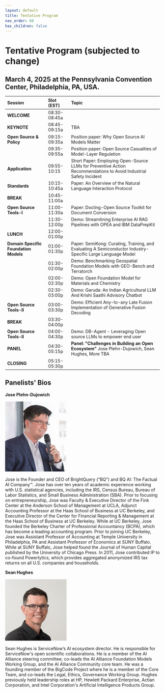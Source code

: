 ```yaml
---
layout: default
title: Tentative Program
nav_order: 60
has_children: false
---
```


# Tentative Program (subjected to change)

## March 4, 2025 at the Pennsylvania Convention Center, Philadelphia, PA, USA.



|Session  |Slot (EST)   | Topic |
| :------- | :-------- |  :-------- |
|**WELCOME** |08:30-08:45a | |
|**KEYNOTE** |08:45-09:15a |TBA | 
|**Open Source & Policy** |09:15-09:35a | Position paper: Why Open Source AI Models Matter|
| |09:35-09:55a|  Position paper: Open Source Casualties of Model-Layer Regulation |
|**Application** |09:55-10:15|Short Paper: Employing Open-Source LLMs for Preventive Action Recommendations to Avoid Industrial Safety Incident|
|**Standards** |10:15-10:45a| Paper: An Overview of the Natural Language Interaction Protocol|
|**BREAK** |10:45-11:00a|  |
| **Open Source Tools-I** |11:00-11:30a | Paper: Docling-Open Source Toolkit for Document Conversion |
| |11:30-12:00p| Demo: Streamlining Enterprise AI RAG Pipelines with OPEA and IBM DataPrepKit |
|**LUNCH** |12:00-01:00p|  |
|**Domain Specific Foundation Models**  |01:00-01:30p |Paper: SemiKong: Curating, Training, and Evaluating A Semiconductor Industry-Specific Large Language Model|
| |01:30-02:00p | Demo: Benchmarking Geospatial Foundation Models with GEO-Bench and Terratorch|
| |02:00-02:30p | Demo: Open Foundation Model for Materials and Chemistry|
| |02:30-03:00p | Demo: Garuda: An Indian Agricultural LLM And Krishi Saathi Advisory Chatbot|
|**Open Source Tools-II** |03:00-03:30p | Demo: Efficient Any-to-any Late Fusion Implementation of Generative Fusion Decoding |
|**BREAK** |03:30-04:00p | |
|**Open Source Tools-II** |04:00-04:30p |Demo: DB-Agent - Leveraging Open source LLMs to empower end user |
|**PANEL** |04:30-05:15p | **Panel: "Challenges in Building an Open Ecosystem"** Jose Plehn-Dujowich, Sean Hughes, More TBA |
|**CLOSING** |05:15-05:30p |  |


## Panelists' Bios

**Jose Plehn-Dujowich**

![Jose Plehn-Dujowich](assets/images/jose-plehn.jpg)

Jose is the Founder and CEO of BrightQuery (“BQ”) and BQ AI: The Factual AI Company™. Jose has over ten years of academic experience working with U.S. statistical agencies, including the IRS, Census Bureau, Bureau of Labor Statistics, and Small Business Administration (SBA). Prior to focusing on entrepreneurship, Jose was Faculty & Executive Director of the Fink Center at the Anderson School of Management at UCLA, Adjunct Accounting Professor at the Haas School of Business at UC Berkeley, and Executive Director of the Center for Financial Reporting & Management at the Haas School of Business at UC Berkeley. While at UC Berkeley, Jose founded the Berkeley Charter of Professional Accountancy (BCPA), which has become a leading accounting program. Prior to joining UC Berkeley, Jose was Assistant Professor of Accounting at Temple University in Philadelphia, PA and Assistant Professor of Economics at SUNY Buffalo. While at SUNY Buffalo, Jose helped found the Journal of Human Capital published by the University of Chicago Press. In 2011, Jose contributed IP to co-found Powerlytics, which provides aggregated anonymized IRS tax returns on all U.S. companies and households.


**Sean Hughes**

![Sean Hughes](assets/images/sean-hughes.jpg)

Sean Hughes is ServiceNow’s AI ecosystem director. He is responsible for ServiceNow's open scientific collaborations. He is a member of the AI Alliance steering committee; co-leads the AI Alliance Foundation Models Working Group, and the AI Alliance Community core team. He was a founding member of the BigCode Project where he is a member of the Core Team, and co-leads the Legal, Ethics, Governance Working Group. Hughes previously held leadership roles at HP, Hewlett Packard Enterprise, Actian Corporation, and Intel Corporation's Artificial Intelligence Products Group.


